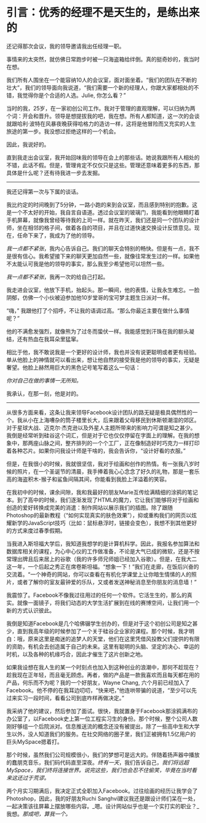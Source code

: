 # 引言：优秀的经理不是天生的，是练出来的

还记得那次会议，我的领导邀请我出任经理一职。

事情来的太突然，就仿佛日常跑步时被一只海盗箱给绊倒。真的挺奇妙的，我当时在想。

我们所有人围坐在一个能容纳10人的会议室，面对面坐着。“我们的团队在不断的壮大”，我们的领导面向我说道，“我们需要一个新的经理人，你跟大家都相处的不错，我觉得你是个合适的人选。Julie, 你怎么看？”

当时的我，25岁，在一家初创公司工作。我对于管理的直观理解，可以归纳为两个词：开会和晋升。领导是想提拔我的吧，我在想。所有人都知道，这一次的会谈就跟哈利·波特在风暴夜晚获得哈格力的造访一样，这将是他冒险而又充实的人生旅途的第一步。我没想过拒绝这样的一个机会。

因此，我说好的。

直到我走出会议室，我开始回味我的领导在会上的那些话。她说我跟所有人相处的不错，此话不假。但是，管理肯定不仅仅只是这些。管理还意味着更多的东西，那具体是什么呢？还有待我进一步去发掘。

***

我还记得第一次与下属的谈话。

我比约定的时间晚到了5分钟，一路小跑的来到会议室，而且感到特别的抱歉。这是一个不太好的开始，我自言自语道。透过会议室的玻璃门，我能看到他眼睛盯着手机屏幕，就像我曾经等待我的上司一样。就在昨天，我们还是同一个团队的设计师，坐在相邻的格子间，做着各自的项目，并且在过道快速交换设计反馈意见。现在，任命下来了，我成为了他的领导。

_我一点都不紧张_，我内心告诉自己。我们的聊天会特别的畅快。但是有一点，我不是很有信心。我希望接下来的聊天更加自然一些，就像往常发生过的一样。如果他不太能认可我是他的领导的事实，那么我至少希望他可以坦然一些。

_我一点都不紧张_，我再一次的给自己打起。

我走进会议室，他放下手机，抬起头。那一瞬间，他的表情，让我永生难忘。一脸阴郁，仿佛一个小伙被迫参加他10岁堂哥的宝可梦主题生日派对一样。

“嗨，” 我跟他打了个招呼，不让我的语调过高。“那么你最近主要在做什么事情呢？”

他的不满愈发强烈，就像熊为了过冬而蛰伏一样。我能感觉到汗珠在我的额头凝结，还有热血在我耳朵里猛窜。

相比于他，我不敢说我是一个更好的设计师，我也并没有说更聪明或者更有经验。单从他脸上的神情就可以看出来，想让他自然的接受我是他的领导的事实，无疑是奢望。他脸上赫然用巨大的黑色记号笔写着这么一句话：

_你对自己在做的事情一无所知。_

我承认，在那一刻，他是对的。

***

从很多方面来看，这条让我来领导Facebook设计团队的路无疑是极具偶然性的一个。我从小在上海嘈杂的筒子楼里长大，后来跟着父母移民到休斯顿潮湿的郊区。对于星球大战、迈克尔·杰克逊以及外星人主题所带来的影响力可谓是知之甚少。我倒是经常听到硅谷这个词汇，但是对于它也仅仅停留在字面上的理解。在我的想象中，那两座山脉之间，整齐排列的一个个工厂，正在像制造好时巧克力一样打印着各种芯片。如果你问我设计师是干啥的，我会告诉你，“设计好看的衣服。”

但是，在我很小的时候，我就很坚信，我对于绘画和创作的热情。有一张我八岁时候的照片，在一个圣诞节的清晨，我手捧着我心心念念了好久的礼物，那是一套乐高的海盗积木-猴子和鲨鱼间隔其间，你能看到我脸上洋溢着的笑容。

在我初中的时候，课余间隙，我和我最好的朋友Marie互传绘满精细的涂鸦的笔记本。到了高中的时候，我们逐渐发现了HTML的魔力，它让我们能够将对于绘画和创造的爱好转换成完美的消遣：制作网站以展示我们的插图。除了跟随Photoshop的最新教程（“如何实现真实的肤色效果”），抑或重构我们的网页以炫耀新学的JavaScript技巧（比如：鼠标悬浮时，链接会变色），我想不到其他更好的方式来度过春季假期。

当我进入斯坦福大学后，我知道我想学的是计算机科学。因此，我报名参加算法和数据库相关的课程，为心中心仪的工作做准备，不论是大气已成的微软，还是不按常理出牌且后来居上的谷歌（我的许多师兄师姐已经加入谷歌）。但是，在我大二这一年，一个后起之秀正在席卷斯坦福。“想象一下！”我们在走廊，在饭后兴奋的交流着。“一个神奇的网站，你可以查看在有机化学课堂上让你暗生情愫的人的照片，或者了解你的室友最钟爱的乐队，又或者发送神秘消息至你朋友的消息墙！”

我震惊了。Facebook不像我过往用过的任何一个软件。它活生生的，那么的真实。就像一面镜子，将我们动态的大学生活扩展到在线的赛博空间，让我们用一个新的方式认识彼此。

我倒是知道Facebook是几个哈佛辍学生创办的，但是对于这个初创公司是知之甚少，直到我高年级的时候参加了一个关于硅谷企业家的课程。那个时候，我才明白：哦，原来这里是痴迷的追梦人的天堂，他们在这里凭借风投教父们提供的有限的资助，有机会去创造属于自己的未来。这里有聪明的头脑、坚定的决心、幸运的时机，以及各种的机缘巧合，因此才催生了这片创新之地。

如果我设想在我人生的某一个时刻点也加入到这种创业的浪潮中，那何不趁现在？趁我现在正年轻，而且毫无顾虑。再者，做的产品是一款我喜欢而且每天都在用的产品，何乐而不为呢？我的一个好朋友，Wayne Chang, 六个月前已经加入了Facebook。他不停的在我耳边叨叨，“快来吧，”他连哄带骗的说道，“至少可以先过来实习一段时间，看看公司到底咋样再做决定。”

我采纳了他的建议，然后参加了面试。很快，我就置身于Facebook那涂鸦满布的办公室了，以Facebook史上第一位工程实习生的身份。那个时候，整个公司人数刚好够组一个后院派对。信息推送流的概念还没有被提出，除了一些高中生和大学生以外，没人知道我们的服务。在社交网络的圈子里，我们正被拥有1.5亿用户的巨头MySpace摁着打。

那个时候，虽然我们公司规模很小，我们的梦想可是远大的。伴随着扬声器中播放的蠢朋克音乐，我们码代码直至深夜。_终有一天_，我们告诉自己，_我们将远超MySpace，我们终将连接世界。说完这些，_我们也会忍不住偷笑，毕竟在当时看来这还过于荒谬_。_

两个月实习期满后，我决定正式全职加入Facebook。过往绘画的经历让我学会了Photoshop，因此，我的好朋友Ruchi Sanghvi建议我还是跟设计师们呆在一处，一起决策该往屏幕上摆放哪些内容。_嗯。设计网站似乎也是一个实打实的职业？_我想。_那成吧，算我一个。_
